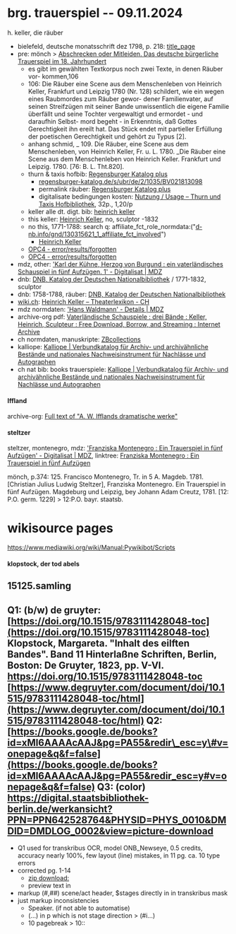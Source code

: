 # brg. trauerspiel -- 09.11.2024

h. keller, die räuber

- bielefeld, deutsche monatsschrift dez 1798, p. 218: [title_page](https://ds.ub.uni-bielefeld.de/viewer/image/1921388_027/1/LOG_0003/)
- pre: mönch > [Abschrecken oder Mitleiden. Das deutsche bürgerliche Trauerspiel im 18. Jahrhundert](https://www.degruyter.com/document/doi/10.1515/9783110910612/html) 
	- es gibt im gewählten Textkorpus noch zwei Texte, in denen Räuber vor- kommen,106 
	- 106: Die Räuber eine Scene aus dem Menschenleben von Heinrich Keller, Frankfurt und Leipzig 1780 (Nr. 128) schildert, wie ein wegen eines Raubmordes zum Räuber gewor- dener Familienvater, auf seinen Streifzügen mit seiner Bande unwissentlich die eigene Familie überfällt und seine Tochter vergewaltigt und ermordet - und daraufhin Selbst- mord begeht - in Erkenntnis, daß Gottes Gerechtigkeit ihn ereilt hat. Das Stück endet mit partieller Erfüllung der poetischen Gerechtigkeit und gehört zu Typus [2]. 
	- anhang schmid, _	109.	Die Räuber, eine Scene aus dem Menschenleben, von Heinrich Keller, Fr. u. L. 1780. _Die Räuber eine Scene aus dem Menschenleben von Heinrich Keller. Frankfurt und Leipzig. 1780. [76: B. L. Tht.820]. 
	- thurn & taxis hofbib: [Regensburger Katalog plus](https://www.regensburger-katalog.de/TouchPoint/singleHit.do?methodToCall=showHit&curPos=1&identifier=2_SOLR_SERVER_348112387)
		- [regensburger-katalog.de/s/ubr/de/2/1035/BV021813098](http://regensburger-katalog.de/s/ubr/de/2/1035/BV021813098)
		- permalink räuber: [Regensburger Katalog plus](https://www.regensburger-katalog.de/TouchPoint/perma.do?q=+1035%3D%22BV021813098%22+IN+%5B2%5D&v=ubrsbr&l=de)
		- digitalisate bedingungen kosten: [Nutzung / Usage – Thurn und Taxis Hofbibliothek](https://www.hofbibliothek.de/nutzung-usage), 32p., 1,20/p
	- keller alle dt. digt. bib: [heinrich keller](https://www.deutsche-digitale-bibliothek.de/searchresults?isThumbnailFiltered=true&query=heinrich%2Bkeller&viewType=list&facetValues%5B%5D=sector_fct%3Dsec_02&facetValues%5B%5D=affiliate_fct_role%3DKeller%2C%20Heinrich&facetValues%5B%5D=affiliate_fct_role%3DHeinrich%20Keller&facetValues%5B%5D=affiliate_fct_role%3DKeller&rows=100&offset=0)
	- this keller: [Heinrich Keller](https://www.deutsche-digitale-bibliothek.de/person/gnd/116174641), no, sculptor -1832
	- no this, 1771-1788: search q: affiliate_fct_role_normdata:("[d-nb.info/gnd/130315621_1_affiliate_fct_involved](http://d-nb.info/gnd/130315621_1_affiliate_fct_involved)")
		- [Heinrich Keller](https://www.deutsche-digitale-bibliothek.de/person/gnd/130315621)
	- [OPC4 - error/results/forgotten](https://opac.lbs-braunschweig.gbv.de/DB=2/SET=2/TTL=1/SHW?FRST=1)
	- [OPC4 - error/results/forgotten](https://opac.lbs-braunschweig.gbv.de/DB=2/SET=2/TTL=1/NXT?FRST=1)
- mdz, other: ['Karl der Kühne, Herzog von Burgund : ein vaterländisches Schauspiel in fünf Aufzügen. 1' - Digitalisat | MDZ](https://www.digitale-sammlungen.de/view/bsb10118835?page=2%2C3)
- dnb: [DNB, Katalog der Deutschen Nationalbibliothek](https://portal.dnb.de/opac.htm?method=simpleSearch&cqlMode=true&query=nid%3D116174641) / 1771-1832, sculptor
- dnb: 1758-1788, räuber: [DNB, Katalog der Deutschen Nationalbibliothek](https://d-nb.info/gnd/130315621)
- [wiki.ch](http://wiki.ch): [Heinrich Keller – Theaterlexikon - CH](https://tls.theaterwissenschaft.ch/wiki/Heinrich_Keller)
- mdz normdaten: ['Hans Waldmann' - Details | MDZ](https://mdz-nbn-resolving.de/details:bsb10118856)
- archive-org pdf: [Vaterländische Schauspiele : drei Bände : Keller, Heinrich, Sculpteur : Free Download, Borrow, and Streaming : Internet Archive](https://archive.org/details/bub_gb_tZQTAAAAQAAJ)
- ch normdaten, manuskripte: [ZBcollections](https://zbcollections.ch/home/#/content/6fd5aaf830ec4e8a97dcf1e4e531f069)
- kalliope: [Kalliope | Verbundkatalog für Archiv- und archivähnliche Bestände und nationales Nachweisinstrument für Nachlässe und Autographen](https://kalliope-verbund.info/gnd/query?q=ead.creator.gnd%3D%3D%22116174641%22)
- ch nat bib: books trauerspiele: [Kalliope | Verbundkatalog für Archiv- und archivähnliche Bestände und nationales Nachweisinstrument für Nachlässe und Autographen](https://kalliope-verbund.info/gnd/query?q=ead.creator.gnd%3D%3D%22116174641%22)



#### Iffland 

archive-org: [Full text of "A. W. Ifflands dramatische werke"](https://archive.org/stream/awifflandsdrama01conggoog/awifflandsdrama01conggoog_djvu.txt)
#### steltzer
steltzer, montenegro, mdz: ['Franziska Montenegro : Ein Trauerspiel in fünf Aufzügen' - Digitalisat | MDZ](https://www.digitale-sammlungen.de/view/bsb10118086?page=%2C1), linktree: [Franziska Montenegro : Ein Trauerspiel in fünf Aufzügen](https://www.deutsche-digitale-bibliothek.de/item/FLOXDC4HVX4RUQVIUVVHL4APLAZWBW3A)

mönch, p.374: 125. Francisco Montenegro, Tr. in 5 A. Magdeb. 1781.
[Christian Julius Ludwig Steltzer], Franziska Montenegro. Ein Trauerspiel in fünf Aufzügen. Magdeburg und Leipzig, bey Johann Adam Creutz, 1781. [12: P.O.
germ. 1229] > 12:P.O. bayr. staatsb.

# wikisource pages
<https://www.mediawiki.org/wiki/Manual:Pywikibot/Scripts>

#### klopstock, der tod abels
## 15125.samling
Q1: (b/w) de gruyter: [https://doi.org/10.1515/9783111428048-toc](https://doi.org/10.1515/9783111428048-toc)
Klopstock, Margareta. "Inhalt des eilften Bandes". Band 11 Hinterlaßne Schriften, Berlin, Boston: De Gruyter, 1823, pp. V-VI. https://doi.org/10.1515/9783111428048-toc
[https://www.degruyter.com/document/doi/10.1515/9783111428048-toc/html](https://www.degruyter.com/document/doi/10.1515/9783111428048-toc/html)
Q2: [https://books.google.de/books?id=xMI6AAAAcAAJ&pg=PA55&redir\_esc=y\#v=onepage&q&f=false](https://books.google.de/books?id=xMI6AAAAcAAJ&pg=PA55&redir_esc=y#v=onepage&q&f=false)
Q3: (color) <https://digital.staatsbibliothek-berlin.de/werkansicht?PPN=PPN642528764&PHYSID=PHYS_0010&DMDID=DMDLOG_0002&view=picture-download>
---
- Q1 used for transkribus OCR, model ONB_Newseye, 0.5 credits, accuracy nearly 100%, few layout (line) mistakes, in 11 pg. ca. 10 type errors
- corrected pg. 1-14
	- [zip download:](https://transkribus.eu/export/622951506133228886/export_job_15596099.zip)
	- preview text in [](bgltr/ocr/klopstock)
- markup (#,##) scene/act header, $stages directly in in transkribus mask
- just markup inconsistencies
	- Speaker. (if not able to automatise)
	- (...) in p which is not stage direction > (#i...)
	- 10 pagebreak > 10::